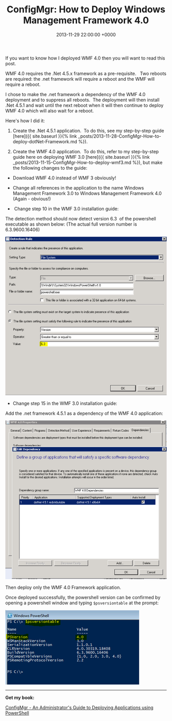 ﻿---
layout: post
title:  "ConfigMgr: How to Deploy Windows Management Framework 4.0"
date:   2013-11-29 22:00:00 +0000
categories: ConfigMgr
tags: [configmgr, wmf]
---

If you want to know how I deployed WMF 4.0 then you will want to read this post.

WMF 4.0 requires the .Net 4.5.x framework as a pre-requisite.   Two reboots are required: the .net framework will require a reboot and the WMF will require a reboot.

I chose to make the .net framework a dependency of the WMF 4.0 deployment and to suppress all reboots.  The deployment will then install .Net 4.5.1 and wait until the next reboot when it will then continue to deploy WMF 4.0 which will also wait for a reboot.

Here's how I did it:

1. Create the .Net 4.5.1 application.  To do this, see my step-by-step guide [here]({{ site.baseurl }}{% link _posts/2013-11-28-ConfigMgr-How-to-deploy-dotNet-Framework.md %}).

2. Create the WMF 4.0 application.  To do this, refer to my step-by-step guide here on deploying WMF 3.0 [here]({{ site.baseurl }}{% link _posts/2013-11-15-ConfigMgr-How-to-deploy-wmf3.md %}), but make the following changes to the guide: 

- Download WMF 4.0 instead of WMF 3 obviously!

- Change all references in the application to the name Windows Management Framework 3.0 to Windows Management Framework 4.0 (Again - obvious!)

-  Change step 10 in the WMF 3.0 installation guide:

The detection method should now detect version 6.3  of the powershell executable as shown below: (The actual full version number is 6.3.9600.16406)

![WMF4DetectionRule](/assets/images/wmf4/WMF4DetectionRule.png)

- Change step 15 in the WMF 3.0 installation guide:

Add the .net framework 4.5.1 as a dependency of the WMF 4.0 application:

![Dependency](/assets/images/wmf4/WMF4Deps.png)

Then deploy only the WMF 4.0 Framework application.

Once deployed successfully, the powershell version can be confirmed by opening a powershell window and typing ```$psversiontable``` at the prompt:

![Powershell version](/assets/images/wmf4/Powershell-v4.png)

---

**Get my book:**

[ConfigMgr - An Administrator's Guide to Deploying Applications using PowerShell](https://leanpub.com/configmgr-DeployUsingPS)